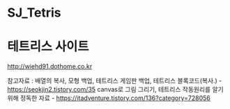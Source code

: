 # SJ_Tetris
# 테트리스 사이트
http://wiehd91.dothome.co.kr

참고자료 : 
배열의 복사, 모형 백업, 테트리스 게임판 백업, 테트리스 블록코드(복사.) - https://seokjin2.tistory.com/35
canvas로 그림 그리기, 테트리스 작동원리를 알기위해 정독한 자료 - https://itadventure.tistory.com/136?category=728056
